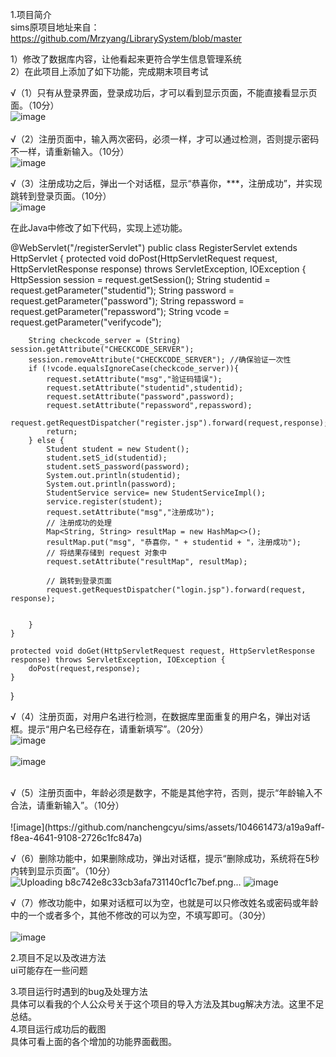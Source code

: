 1.项目简介<br>
sims原项目地址来自：https://github.com/Mrzyang/LibrarySystem/blob/master<br>

1）修改了数据库内容，让他看起来更符合学生信息管理系统<br>
2）在此项目上添加了如下功能，完成期末项目考试<br>

√（1）只有从登录界面，登录成功后，才可以看到显示页面，不能直接看显示页面。（10分）<br>
![image](https://github.com/nanchengcyu/sims/assets/104661473/2ce1e23d-7b4a-4e6f-a1b6-89347e088655)<br>
<br>
√（2）注册页面中，输入两次密码，必须一样，才可以通过检测，否则提示密码不一样，请重新输入。（10分）<br>
![image](https://github.com/nanchengcyu/sims/assets/104661473/4044a156-e7d7-46e2-8b1c-ff08812c4c48)<br>


√（3）注册成功之后，弹出一个对话框，显示“恭喜你，***，注册成功”，并实现跳转到登录页面。（10分）<br>
![image](https://github.com/nanchengcyu/sims/assets/104661473/f5a5cef6-5968-498a-82da-02b24b21c8de)


在此Java中修改了如下代码，实现上述功能。<br>

@WebServlet("/registerServlet")
public class RegisterServlet extends HttpServlet {
    protected void doPost(HttpServletRequest request, HttpServletResponse response) throws ServletException, IOException {
        HttpSession session = request.getSession();
        String studentid = request.getParameter("studentid");
        String password = request.getParameter("password");
        String repassword = request.getParameter("repassword");
        String vcode = request.getParameter("verifycode");

        String checkcode_server = (String) session.getAttribute("CHECKCODE_SERVER");
        session.removeAttribute("CHECKCODE_SERVER"); //确保验证一次性
        if (!vcode.equalsIgnoreCase(checkcode_server)){
            request.setAttribute("msg","验证码错误");
            request.setAttribute("studentid",studentid);
            request.setAttribute("password",password);
            request.setAttribute("repassword",repassword);
            request.getRequestDispatcher("register.jsp").forward(request,response);
            return;
        } else {
            Student student = new Student();
            student.setS_id(studentid);
            student.setS_password(password);
            System.out.println(studentid);
            System.out.println(password);
            StudentService service= new StudentServiceImpl();
            service.register(student);
            request.setAttribute("msg","注册成功");
            // 注册成功的处理
            Map<String, String> resultMap = new HashMap<>();
            resultMap.put("msg", "恭喜你，" + studentid + "，注册成功");
            // 将结果存储到 request 对象中
            request.setAttribute("resultMap", resultMap);

            // 跳转到登录页面
            request.getRequestDispatcher("login.jsp").forward(request, response);


        }
    }

    protected void doGet(HttpServletRequest request, HttpServletResponse response) throws ServletException, IOException {
        doPost(request,response);
    }
}


√（4）注册页面，对用户名进行检测，在数据库里面重复的用户名，弹出对话框。提示“用户名已经存在，请重新填写”。（20分）<br>
![image](https://github.com/nanchengcyu/sims/assets/104661473/780d004d-7f6c-4a65-9931-c9f2162aaa2b)<br><br>
![image](https://github.com/nanchengcyu/sims/assets/104661473/2e9e5b79-f028-4904-8ce8-2cac57c9c83b)<br>

<br>
√（5）注册页面中，年龄必须是数字，不能是其他字符，否则，提示“年龄输入不合法，请重新输入”。（10分）<br><br>
![image](https://github.com/nanchengcyu/sims/assets/104661473/a19a9aff-f8ea-4641-9108-2726c1fc847a)


√（6）删除功能中，如果删除成功，弹出对话框，提示“删除成功，系统将在5秒内转到显示页面”。（10分）<br>![Uploading b8c742e8c33cb3afa731140cf1c7bef.png…]()
![image](https://github.com/nanchengcyu/sims/assets/104661473/8eb005d5-738c-4994-9269-8dec09ba3e23)



√（7）修改功能中，如果对话框可以为空，也就是可以只修改姓名或密码或年龄中的一个或者多个，其他不修改的可以为空，不填写即可。（30分）<br><br>
![image](https://github.com/nanchengcyu/sims/assets/104661473/41775a70-26eb-42bb-a141-620fccb1553b)<br>


2.项目不足以及改进方法<br>
ui可能存在一些问题 <br>

3.项目运行时遇到的bug及处理方法<br>
具体可以看我的个人公众号关于这个项目的导入方法及其bug解决方法。这里不足总结。<br>
4.项目运行成功后的截图<br>
具体可看上面的各个增加的功能界面截图。<br>
